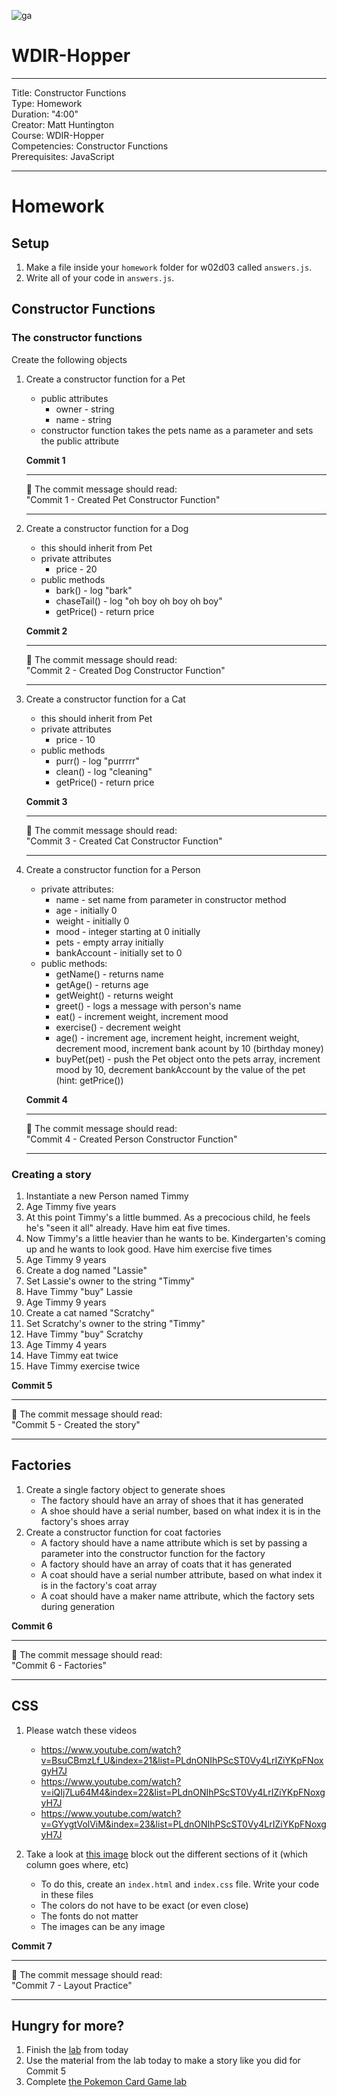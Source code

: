 ![ga](http://mobbook.generalassemb.ly/ga_cog.png)

# WDIR-Hopper

---
Title: Constructor Functions<br>
Type: Homework<br>
Duration: "4:00"<br>
Creator: Matt Huntington<br>
    Course: WDIR-Hopper<br>
Competencies: Constructor Functions<br>
Prerequisites: JavaScript <br>

---
# Homework

## Setup

1. Make a file inside your `homework` folder for w02d03 called `answers.js`.
2. Write all of your code in `answers.js`.

## Constructor Functions

### The constructor functions

Create the following objects

1. Create a constructor function for a Pet
    - public attributes
        - owner - string
        - name - string
    - constructor function takes the pets name as a parameter and sets the public attribute

    **Commit 1** <br>
    <hr>
    &#x1F534; The commit message should read: <br>
    "Commit 1 - Created Pet Constructor Function"
    <hr>

1. Create a constructor function for a Dog
    - this should inherit from Pet
    - private attributes
        - price - 20
    - public methods
        - bark() - log "bark"
        - chaseTail() - log "oh boy oh boy oh boy"
        - getPrice() - return price

    **Commit 2** <br>
    <hr>
    &#x1F534; The commit message should read: <br>
    "Commit 2 - Created Dog Constructor Function"
    <hr>

1. Create a constructor function for a Cat
    - this should inherit from Pet
    - private attributes
        - price - 10
    - public methods
        - purr() - log "purrrrr"
        - clean() - log "cleaning"
        - getPrice() - return price

    **Commit 3** <br>
    <hr>
    &#x1F534; The commit message should read: <br>
    "Commit 3 - Created Cat Constructor Function"
    <hr>

1. Create a constructor function for a Person
    - private attributes:
        - name - set name from parameter in constructor method
        - age - initially 0
        - weight - initially 0
        - mood - integer starting at 0 initially
        - pets - empty array initially
        - bankAccount - initially set to 0
    - public methods:
        - getName() - returns name
        - getAge() - returns age
        - getWeight() - returns weight
        - greet() - logs a message with person's name
        - eat() - increment weight, increment mood
        - exercise() - decrement weight
        - age() - increment age, increment height, increment weight, decrement mood, increment bank acount by 10 (birthday money)
        - buyPet(pet) - push the Pet object onto the pets array, increment mood by 10, decrement bankAccount by the value of the pet (hint: getPrice())

    **Commit 4** <br>
    <hr>
    &#x1F534; The commit message should read: <br>
    "Commit 4 - Created Person Constructor Function"
    <hr>

### Creating a story

1. Instantiate a new Person named Timmy
1. Age Timmy five years
1. At this point Timmy's a little bummed.  As a precocious child, he feels he's "seen it all" already.  Have him eat five times.
1. Now Timmy's a little heavier than he wants to be.  Kindergarten's coming up and he wants to look good.  Have him exercise five times
1. Age Timmy 9 years
1. Create a dog named "Lassie"
1. Set Lassie's owner to the string "Timmy"
1. Have Timmy "buy" Lassie
1. Age Timmy 9 years
1. Create a cat named "Scratchy"
1. Set Scratchy's owner to the string "Timmy"
1. Have Timmy "buy" Scratchy
1. Age Timmy 4 years
1. Have Timmy eat twice
1. Have Timmy exercise twice

**Commit 5** <br>
<hr>
&#x1F534; The commit message should read: <br>
"Commit 5 - Created the story"
<hr>

## Factories

1. Create a single factory object to generate shoes
    - The factory should have an array of shoes that it has generated
    - A shoe should have a serial number, based on what index it is in the factory's shoes array
1. Create a constructor function for coat factories
    - A factory should have a name attribute which is set by passing a parameter into the constructor function for the factory
    - A factory should have an array of coats that it has generated
    - A coat should have a serial number attribute, based on what index it is in the factory's coat array
    - A coat should have a maker name attribute, which the factory sets during generation

**Commit 6** <br>
<hr>
&#x1F534; The commit message should read: <br>
"Commit 6 - Factories"
<hr>

## CSS

1. Please watch these videos

    - https://www.youtube.com/watch?v=BsuCBmzLf_U&index=21&list=PLdnONIhPScST0Vy4LrIZiYKpFNoxgyH7J
    - https://www.youtube.com/watch?v=iQIj7Lu64M4&index=22&list=PLdnONIhPScST0Vy4LrIZiYKpFNoxgyH7J
    - https://www.youtube.com/watch?v=GYygtVolViM&index=23&list=PLdnONIhPScST0Vy4LrIZiYKpFNoxgyH7J
    
1. Take a look at [this image](https://blog.red-website-design.co.uk/wp-content/uploads/2016/12/7-Web-Design-UX-Trends-for-2017-Is-Your-Site-Up-to-Date-1.jpg) block out the different sections of it (which column goes where, etc)
    - To do this, create an `index.html` and `index.css` file.  Write your code in these files
    - The colors do not have to be exact (or even close)
    - The fonts do not matter
    - The images can be any image

**Commit 7** <br>
<hr>
&#x1F534; The commit message should read: <br>
"Commit 7 - Layout Practice"
<hr>

## Hungry for more?

1. Finish the [lab](https://github.com/ga-students/wdi-remote-hopper/blob/master/unit_1/w02d04/student_labs/README.md) from today
1. Use the material from the lab today to make a story like you did for Commit 5
1. Complete [the Pokemon Card Game lab](https://github.com/ga-students/wdi-remote-hopper/tree/master/unit_1/w02d03/student_labs)
